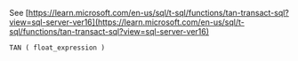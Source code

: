 See [https://learn.microsoft.com/en-us/sql/t-sql/functions/tan-transact-sql?view=sql-server-ver16](https://learn.microsoft.com/en-us/sql/t-sql/functions/tan-transact-sql?view=sql-server-ver16)
```
TAN ( float_expression )
```
